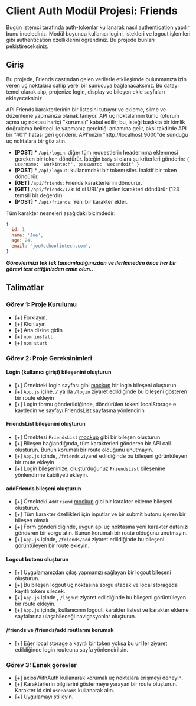 # Client Auth Modül Projesi: Friends

Bugün istemci tarafında auth-tokenlar kullanarak nasıl authentication yapılır bunu incelediniz. Modül boyunca kullanıcı logini, istekleri ve logout işlemleri gibi authentication özelliklerini öğrendiniz. Bu projede bunları pekiştireceksiniz.

## Giriş

Bu projede, Friends castından gelen verilerle etkileşimde bulunmanıza izin veren uç noktalara sahip yerel bir sunucuya bağlanacaksınız. Bu datayı temel olarak alıp, projenize login, display ve bileşen ekle sayfaları ekleyeceksiniz.

API Friends karakterlerinin bir listesini tutuyor ve ekleme, silme ve düzenleme yapmanıza olanak tanıyor. API uç noktalarının tümü (oturum açma uç noktası hariç) "korumalı" kabul edilir; bu, isteği başlıkta bir kimlik doğrulama belirteci ile yapmanız gerektiği anlamına gelir, aksi takdirde API bir "401" hatası geri gönderir. API'mizin "http://localhost:9000"de sunduğu uç noktalara bir göz atın.

- **[POST]** \* `/api/login`: diğer tüm requestlerin headerınına eklenmesi gereken bir token döndürür. İsteğin `body` si olara şu kriterleri gönderin: `{ username: 'workintech', password: 'wecandoit' }`
- **[POST]** \* `/api/logout`: kullanımdaki bir tokenı siler. inaktif bir token döndürür.
- **[GET]** `/api/friends`: Friends karakterlerini döndürür.
- **[GET]** `/api/friends/123`: id si URL'ye girilen karakteri döndürür (123 temsili bir değerdir)
- **[POST]** \* `/api/friends`: Yeni bir karakter ekler.

Tüm karakter nesneleri aşağıdaki biçimdedir:

```js
{
  id: 1
  name: 'Joe',
  age: 24,
  email: 'joe@schoolintech.com',
}
```

**_Görevlerinizi tek tek tamamladığınızdan ve ilerlemeden önce her bir görevi test ettiğinizden emin olun.._**

## Talimatlar

### Görev 1: Proje Kurulumu

- [+] Forklayın.
- [+] Klonlayın
- [+] Ana dizine gidin
- [+] `npm install`
- [+] `npm start`

### Görev 2: Proje Gereksinimleri

#### Login (kullanıcı girişi) bileşenini oluşturun

- [+] Örnekteki login sayfası gibi [mockup](./designs/login_mockup.png) bir login bileşeni oluşturun.
- [+] `App.js` içine, `/` ya da `/login` ziyaret edildiğinde bu bileşeni gösteren bir route ekleyin
- [+] Login formu gönderildiğinde, döndürülen tokeni localStorage e kaydedin ve sayfayı FriendsList sayfasına yönlendirin

#### FriendsList bileşenini oluşturun

- [+] Örnektesi `FriendsList` [mockup](./designs/friendslist_mockup.png) gibi bir bileşen oluşturun.
- [+] Bileşen bağlandığında, tüm karakterleri gönderen bir API call oluşturun. Bunun korumalı bir route olduğunu unutmayın.
- [+] `App.js` içinde, `/friends` ziyaret edildiğinde bu bileşeni görüntüleyen bir route ekleyin
- [+] Login bileşeninize, oluşturduğunuz `FriendsList` bileşenine yönlendirme kabiliyeti ekleyin.

#### addFriends bileşeni oluşturun

- [+] Örnekteki `AddFriend` [mockup](./designs/addfriends_mockup.png) gibi bir karakter ekleme bileşeni oluşturun.
- [+] Tüm karakter özellikleri için inputlar ve bir submit butonu içeren bir bileşen olmalı
- [+] Form gönderildiğinde, uygun api uç noktasına yeni karakter datanızı gönderen bir sorgu atın. Bunun korumalı bir route olduğunu unutmayın.
- [+] `App.js` içinde, `/friends/add` ziyaret edildiğinde bu bileşeni görüntüleyen bir route ekleyin.

#### Logout butonu oluşturun

- [+] Uygulamanızdan çıkış yapmanızı sağlayan bir logout bileşeni oluşturun.
- [+] Bu bileşen logout uç noktasına sorgu atacak ve local storageda kayıtlı tokenı silecek.
- [+] `App.js` içinde , `/logout` ziyaret edildiğinde bu bileşeni görüntüleyen bir route ekleyin.
- [+] `App.js` içinde, kullanıcının logout, karakter listesi ve karakter ekleme sayfalarına ulaşabileceği navigasyonlar oluşturun.

#### /friends ve /friends/add routlarını korumak

- [+] Eğer local storage a kayıtlı bir token yoksa bu url ler ziyaret edildiğinde login routeuna sayfa yönlendirilsin.

### Görev 3: Esnek görevler

- [+] axiosWithAuth kullanarak korumalı uç noktalara erişmeyi deneyin.
- [+] Karakterlerin bilgilerini göstermeye yarayan bir route oluşturun. Karakter id sini `useParams` kullanarak alın.
- [+] Uygulamayı stilleyin.
